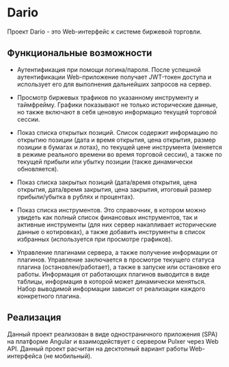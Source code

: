 # Dario

Проект Dario - это Web-интерфейс к системе биржевой торговли.

## Функциональные возможности

- Аутентификация при помощи логина/пароля. После успешной аутентификации Web-приложение получает JWT-токен доступа и использует его для выполнения дальнейших запросов на сервер.

- Просмотр биржевых трафиков по указанному инструменту и таймфрейму. Графики показывают не только исторические данные, но также включают в себя ценовую информацио текущей торговой сессии.

- Показ списка открытых позиций. Список содержит информацию по открытию позиции (дата и время открытия, цена открытия, размер позиции в бумагах и лотах), по текущей цене инструмента (меняется в режиме реального времени во время торговой сессии), а также по текущей прибыли или убытку позиции (также динамически обновляется).

- Показ списка закрытых позиций (дата/время открытия, цена открытия, дата/время закрытия, цена закрытия, итоговый размер прибыли/убытка в рублях и процентах).

- Показ списка инструментов. Это справочник, в котором можно увидеть как полный список финансовых инструментов, так и активные инструменты (для них сервер накапливает исторические данные о котировках), а также добавить инструменты в список избранных (используется при просмотре графиков).

- Управление плагинами сервера, а также получение информации от плагинов. Управление заключается в просмотре текущего статуса плагина (остановлен/работает), а также в запуске или остановке его работы. Информация от работающих плагинов выводится в виде таблицы, информация в которой может динамически меняться. Набор выводимой информации зависит от реализации каждого конкретного плагина.

## Реализация

Данный проект реализован в виде одностраничного приложения (SPA) на платформе Angular и взаимодействует с сервером Pulxer через Web API. Данный проект расчитан на десктопный вариант работы Web-интерфейса (не мобильный).
